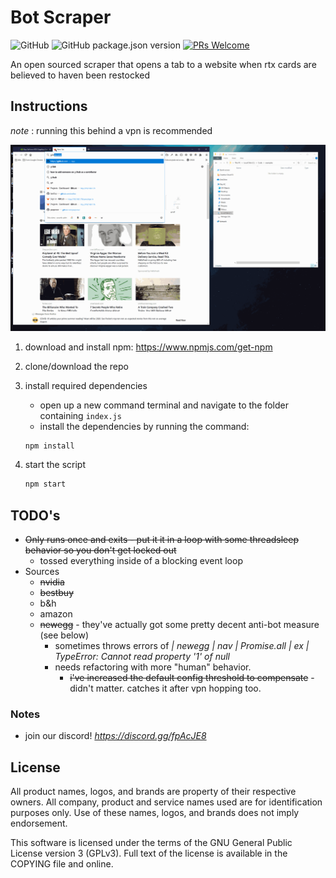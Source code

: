 # Bot Scraper

![GitHub](https://img.shields.io/github/license/paxprose/bot_scraper?style=flat-square)
![GitHub package.json version](https://img.shields.io/github/package-json/v/paxprose/bot_scraper?style=flat-square)
[![PRs Welcome](https://img.shields.io/badge/PRs-welcome-brightgreen.svg?style=flat-square)](http://makeapullrequest.com)

An open sourced scraper that opens a tab to a website when rtx cards are believed to haven been restocked

## Instructions

_note_ : running this behind a vpn is recommended

![visual instructions](./assets/howto.gif)

1. download and install npm: <https://www.npmjs.com/get-npm>

2. clone/download the repo

3. install required dependencies
    - open up a new command terminal and navigate to the folder containing ```index.js```
    - install the dependencies by running the command:

    ```sh
    npm install
    ```

4. start the script

    ```sh
    npm start
    ```

## TODO's

- ~~Only runs once and exits - put it it in a loop with some threadsleep behavior so you don't get locked out~~
  - tossed everything inside of a blocking event loop
- Sources
  - ~~nvidia~~
  - ~~bestbuy~~
  - b&h
  - amazon
  - ~~newegg~~ - they've actually got some pretty decent anti-bot measure (see below)
    - sometimes throws errors of _| newegg | nav | Promise.all | ex | TypeError: Cannot read property '1' of null_
    - needs refactoring with more "human" behavior.
      - ~~i've increased the default config threshold to compensate~~ - didn't matter. catches it after vpn hopping too.

### Notes

- join our discord! _https://discord.gg/fpAcJE8_

## License

All product names, logos, and brands are property of their respective owners. All company, product and service names
used are for identification purposes only. Use of these names, logos, and brands does not imply endorsement.

This software is licensed under the terms of the GNU General Public License version 3 (GPLv3).
Full text of the license is available in the COPYING file and online.

